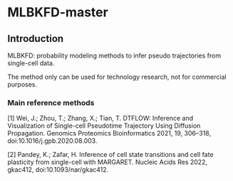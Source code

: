 # MLBKFD-master


## Introduction
MLBKFD: probability modeling methods to infer pseudo trajectories from single-cell data. 

The method only can be used for technology research, not for commercial purposes.


### Main reference methods

[1] Wei, J.; Zhou, T.; Zhang, X.; Tian, T. DTFLOW: Inference and Visualization of Single-cell Pseudotime Trajectory Using Diffusion Propagation. Genomics Proteomics Bioinformatics 2021, 19, 306–318, doi:10.1016/j.gpb.2020.08.003.

[2] Pandey, K.; Zafar, H. Inference of cell state transitions and cell fate plasticity from single-cell with MARGARET. Nucleic Acids Res 2022, gkac412, doi:10.1093/nar/gkac412.
